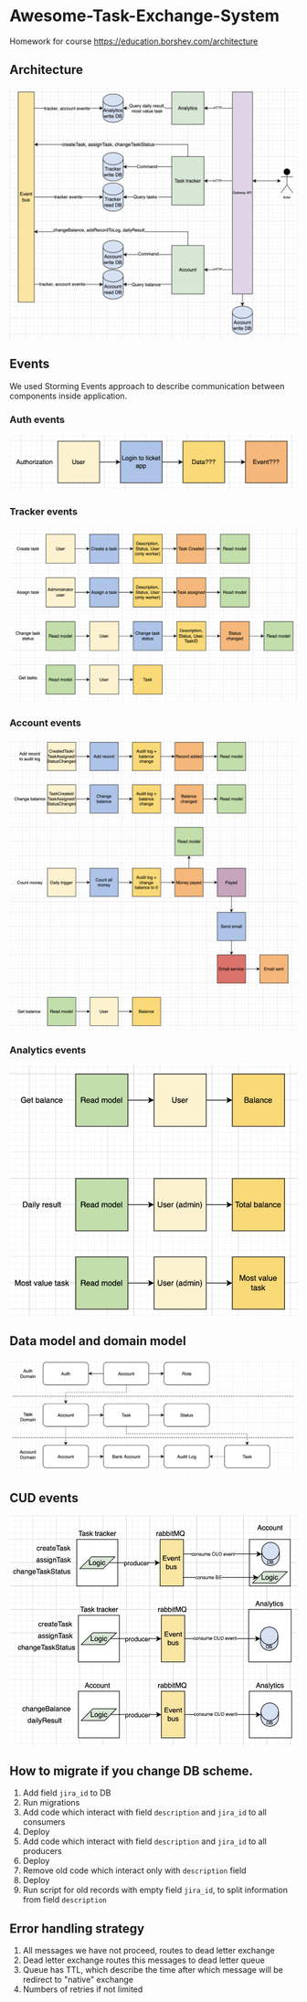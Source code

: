 # Awesome-Task-Exchange-System
Homework for course https://education.borshev.com/architecture
## Architecture
![Data domain model](https://github.com/zvrvdmtr/Awesome-Task-Exchange-System/blob/arch/docs/architecture.png)
## Events
We used Storming Events approach to describe communication between components inside application.
### Auth events
![Auth events](https://github.com/zvrvdmtr/Awesome-Task-Exchange-System/blob/arch/docs/auth_events.png)
### Tracker events
![Tracker events](https://github.com/zvrvdmtr/Awesome-Task-Exchange-System/blob/arch/docs/tracker_events.png)
### Account events
![Account events](https://github.com/zvrvdmtr/Awesome-Task-Exchange-System/blob/arch/docs/account_events.png)
### Analytics events
![Analytics events](https://github.com/zvrvdmtr/Awesome-Task-Exchange-System/blob/arch/docs/analytics_events.png)
## Data model and domain model
![Data domain model](https://github.com/zvrvdmtr/Awesome-Task-Exchange-System/blob/arch/docs/domain_and_data_model.png)
## CUD events
![CUD events](https://github.com/zvrvdmtr/Awesome-Task-Exchange-System/blob/arch/docs/cud_events.png)

## How to migrate if you change DB scheme.
1. Add field `jira_id` to DB
2. Run migrations
3. Add code which interact with field `description` and `jira_id` to all consumers
4. Deploy
5. Add code which interact with field `description` and `jira_id` to all producers
6. Deploy
7. Remove old code which interact only with `description` field
8. Deploy
9. Run script for old records with empty field `jira_id`, to split information from field `description`

## Error handling strategy
1. All messages we have not proceed, routes to dead letter exchange
2. Dead letter exchange routes this messages to dead letter queue
3. Queue has TTL, which describe the time after which message will be redirect to "native" exchange
5. Numbers of retries if not limited